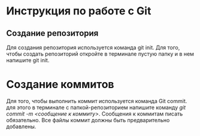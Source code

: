 # Инструкция по работе с Git

## Создание репозитория
Для создания репозитория используется команда git init. Для того, чтобы создать репозиторий откройте в терминале пустую папку и в нем напишите git init. 











# Создание коммитов
Для того, чтобы выполнить коммит используется команда Git commit. для этого в терминале с папкой-репозиторием напишите команду *git commit -m <сообщение к коммиту>*. Сообщения к коммитам писать обязательно. Все файлы коммит должны быть предварительно добавлены.
